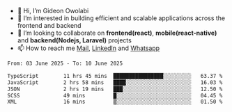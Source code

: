 - 👋 Hi, I’m Gideon Owolabi
- 👀 I’m interested in building efficient and scalable applications across the frontend and backend
- 💞️ I’m looking to collaborate on <b>frontend(react)</b>, <b>mobile(react-native)</b> and <b>backend(Nodejs, Laravel)</b> projects
- 📫 How to reach me <a href="mailto:gideoniyin2021@gmail.com">Mail</a>, <a href="https://www.linkedin.com/in/gideon-owolabi-9b667a232/">LinkedIn</a> and <a href="https://wa.me/2348055377085">Whatsapp</a>

<!---
gude1/gude1 is a ✨ special ✨ repository because its `README.md` (this file) appears on your GitHub profile.
You can click the Preview link to take a look at your changes.
--->

<!--START_SECTION:waka-->

```txt
From: 03 June 2025 - To: 10 June 2025

TypeScript        11 hrs 45 mins  ████████████████░░░░░░░░░   63.37 %
JavaScript        2 hrs 58 mins   ████░░░░░░░░░░░░░░░░░░░░░   16.03 %
JSON              2 hrs 19 mins   ███░░░░░░░░░░░░░░░░░░░░░░   12.50 %
SCSS              49 mins         █░░░░░░░░░░░░░░░░░░░░░░░░   04.45 %
XML               16 mins         ▒░░░░░░░░░░░░░░░░░░░░░░░░   01.50 %
```

<!--END_SECTION:waka-->
